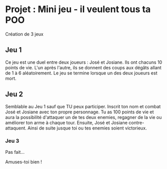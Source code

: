 # Projet : Mini jeu - il veulent tous ta POO

Création de 3 jeux

## Jeu 1

Ce jeu est une duel entre deux joueurs : José et Josiane.
Ils ont chacuns 10 points de vie.
L'un après l'autre, ils se donnent des coups aux dégâts allant de 1 à 6 aléatoirement.
Le jeu se termine lorsque un des deux joueurs est mort.

## Jeu 2

Semblable au Jeu 1 sauf que TU peux participer.
Inscrit ton nom et combat José et Josiane avec ton propre personnage.
Tu as 100 points de vie et aura la possibilité d'attaquer un de tes deux enemies, regagner de la vie ou améliorer ton arme à chaque tour.
Ensuite, José et Josiane contre-attaquent.
Ainsi de suite jusque toi ou tes enemies soient victorieux.

### Jeu 3

Pas fait...

Amuses-toi bien !
